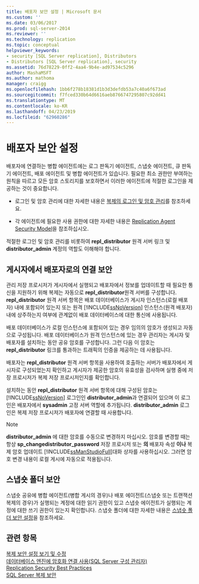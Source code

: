```yaml
---
title: 배포자 보안 설정 | Microsoft 문서
ms.custom: ''
ms.date: 03/06/2017
ms.prod: sql-server-2014
ms.reviewer: ''
ms.technology: replication
ms.topic: conceptual
helpviewer_keywords:
- security [SQL Server replication], Distributors
- Distributors [SQL Server replication], security
ms.assetid: 76d78229-0ff2-4aa4-9b4e-ad97534c5296
author: MashaMSFT
ms.author: mathoma
manager: craigg
ms.openlocfilehash: 1bb6f278b18381d1b3d3defdb53a7c40a6f673ad
ms.sourcegitcommit: f7fced330b64d6616aeb8766747295807c92dd41
ms.translationtype: MT
ms.contentlocale: ko-KR
ms.lasthandoff: 04/23/2019
ms.locfileid: "62960286"
---
```

# <a name="secure-the-distributor"></a>배포자 보안 설정
  배포자에 연결하는 병합 에이전트에는 로그 판독기 에이전트, 스냅숏 에이전트, 큐 판독기 에이전트, 배포 에이전트 및 병합 에이전트가 있습니다. 필요한 최소 권한만 부여하는 원칙을 따르고 모든 암호 스토리지를 보호하면서 이러한 에이전트에 적절한 로그인을 제공하는 것이 중요합니다.  
  
-   로그인 및 암호 관리에 대한 자세한 내용은 [복제의 로그인 및 암호 관리](identity-and-access-control-replication.md#manage-logins-and-passwords-in-replication)를 참조하세요.  
  
-   각 에이전트에 필요한 사용 권한에 대한 자세한 내용은 [Replication Agent Security Model](replication-agent-security-model.md)을 참조하십시오.  
  
 적절한 로그인 및 암호 관리를 비롯하여 **repl_distributor** 원격 서버 링크 및 **distributor_admin** 계정의 역할도 이해해야 합니다.  
  
## <a name="securing-the-connection-from-the-publisher-to-the-distributor"></a>게시자에서 배포자로의 연결 보안  
 관리 저장 프로시저가 게시자에서 실행되고 배포자에서 정보를 업데이트할 때 필요한 통신을 지원하기 위해 복제는 자동으로 **repl_distributor**원격 서버를 구성합니다. **repl_distributor** 원격 서버 항목은 배포 데이터베이스가 게시자 인스턴스(로컬 배포자) 내에 포함되어 있는지 또는 원격 [!INCLUDE[ssNoVersion](../../../includes/ssnoversion-md.md)] 인스턴스(원격 배포자) 내에 상주하는지 여부에 관계없이 배포 데이터베이스에 대한 통신에 사용됩니다.  
  
 배포 데이터베이스가 로컬 인스턴스에 포함되어 있는 경우 임의의 암호가 생성되고 자동으로 구성됩니다. 배포 데이터베이스가 원격 인스턴스에 있는 경우 관리자는 게시자 및 배포자를 설치하는 동안 공유 암호를 구성합니다. 그런 다음 이 암호는 **repl_distributor** 링크를 통과하는 트래픽의 인증을 제공하는 데 사용됩니다.  
  
 배포자는 **repl_distributor** 원격 서버 항목을 사용하여 호출하는 서버가 배포자에서 게시자로 구성되었는지 확인하고 게시자가 제공한 암호의 유효성을 검사하며 실행 중에 저장 프로시저가 복제 저장 프로시저인지를 확인합니다.  
  
 설치하는 동안 **repl_distributor** 원격 서버 항목에 대해 구성된 암호는 [!INCLUDE[ssNoVersion](../../../includes/ssnoversion-md.md)] 로그인인 **distributor_admin**과 연결되어 있으며 이 로그인은 배포자에서 **sysadmin** 고정 서버 역할에 추가됩니다. **distributor_admin** 로그인은 복제 저장 프로시저가 배포자에 연결할 때 사용합니다.  
  
> [!NOTE]  
>  **distributor_admin** 에 대한 암호를 수동으로 변경하지 마십시오. 암호를 변경할 때는 항상 **sp_changedistributor_password** 저장 프로시저 또는 **의** 배포자 속성 **이나** 복제 암호 업데이트 [!INCLUDE[ssManStudioFull](../../../includes/ssmanstudiofull-md.md)]대화 상자를 사용하십시오. 그러면 암호 변경 내용이 로컬 게시에 자동으로 적용됩니다.  
  
## <a name="snapshot-folder-security"></a>스냅숏 폴더 보안  
 스냅숏 공유에 병합 에이전트(병합 게시의 경우)나 배포 에이전트(스냅숏 또는 트랜잭션 복제의 경우)가 실행되는 계정에 대한 읽기 권한이 있고 스냅숏 에이전트가 실행되는 계정에 대한 쓰기 권한이 있는지 확인합니다. 스냅숏 폴더에 대한 자세한 내용은 [스냅숏 폴더 보안 설정](secure-the-snapshot-folder.md)을 참조하세요.  
  
## <a name="see-also"></a>관련 항목  
 [복제 보안 설정 보기 및 수정](view-and-modify-replication-security-settings.md)   
 [데이터베이스 엔진에 암호화 연결 사용&#40;SQL Server 구성 관리자&#41;](../../../database-engine/configure-windows/enable-encrypted-connections-to-the-database-engine.md)   
 [Replication Security Best Practices](replication-security-best-practices.md)   
 [SQL Server 복제 보안](view-and-modify-replication-security-settings.md)  
  
  
